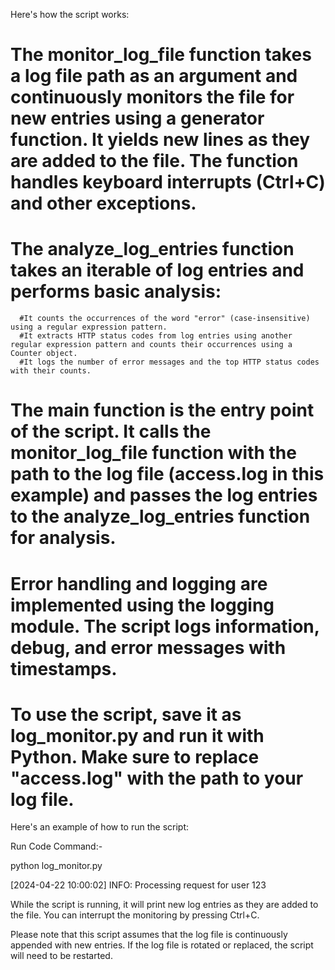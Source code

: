 Here's how the script works:

# The monitor_log_file function takes a log file path as an argument and continuously monitors the file for new entries using a generator function. It yields new lines as they are added to the file. The function handles keyboard interrupts (Ctrl+C) and other exceptions.

# The analyze_log_entries function takes an iterable of log entries and performs basic analysis:

      #It counts the occurrences of the word "error" (case-insensitive) using a regular expression pattern.
      #It extracts HTTP status codes from log entries using another regular expression pattern and counts their occurrences using a Counter object.
      #It logs the number of error messages and the top HTTP status codes with their counts.
      
# The main function is the entry point of the script. It calls the monitor_log_file function with the path to the log file (access.log in this example) and passes the log entries to the analyze_log_entries function for analysis.

# Error handling and logging are implemented using the logging module. The script logs information, debug, and error messages with timestamps.

# To use the script, save it as log_monitor.py and run it with Python. Make sure to replace "access.log" with the path to your log file.

Here's an example of how to run the script:

Run Code Command:-

python log_monitor.py

[2024-04-22 10:00:02] INFO: Processing request for user 123

While the script is running, it will print new log entries as they are added to the file. You can interrupt the monitoring by pressing Ctrl+C.

Please note that this script assumes that the log file is continuously appended with new entries. If the log file is rotated or replaced, the script will need to be restarted.
